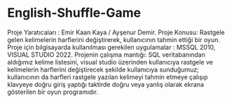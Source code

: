 # English-Shuffle-Game
Proje Yaratıcaları : Emir Kaan Kaya / Ayşenur Demir. 
Proje Konusu: Rastgele gelen kelimelerin harflerini değiştirerek, kullanıcının tahmin ettiği bir oyun.
Proje için bilgisayarda kullanılması gerekilen uygulamalar : MSSQL 2010, VISUAL STUDIO 2022.
Projenin çalışma mantığı: SQL veritabanından aldığımız kelime listesini, visual studio üzerinden kullanıcıya rastgele ve kelimelerin harflerini değiştirecek şekilde kullanıcıya sunduğumuz; kullanıcının da harfleri rastgele yazılan kelimeyi tahmin etmeye çalışıp klavyeye doğru giriş yaptığı taktirde doğru veya yanlış olarak ekrana gösterilen bir oyun programıdır. 

